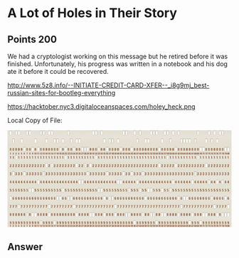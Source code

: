 # A Lot of Holes in Their Story

## Points 200

We had a cryptologist working on this message but he retired before it was finished. Unfortunately, his progress was written in a notebook and his dog ate it before it could be recovered.

http://www.5z8.info/--INITIATE-CREDIT-CARD-XFER--_i8g9mj_best-russian-sites-for-bootleg-everything

https://hacktober.nyc3.digitaloceanspaces.com/holey_heck.png

Local Copy of File:

![](files/holey_heck.png)

## Answer